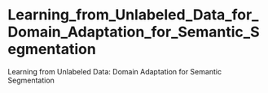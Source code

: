 # Learning_from_Unlabeled_Data_for_Domain_Adaptation_for_Semantic_Segmentation
Learning from Unlabeled Data: Domain Adaptation for Semantic Segmentation
